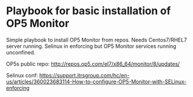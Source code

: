 # Playbook for basic installation of OP5 Monitor
Simple playbook to install OP5 Monitor from repos. Needs Centos7/RHEL7 server running. Selinux in enforcing but OP5 Monitor services running unconfined.

OP5s public repo: http://repos.op5.com/el7/x86_64/monitor/8/updates/

Selinux conf: https://support.itrsgroup.com/hc/en-us/articles/360023683114-How-to-configure-OP5-Monitor-with-SELinux-enforcing
